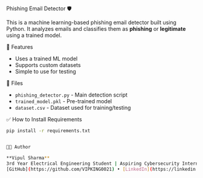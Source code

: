   Phishing Email Detector 🛡️

This is a machine learning-based phishing email detector built using Python. It analyzes emails and classifies them as **phishing** or **legitimate** using a trained model.

📁 Features
- Uses a trained ML model
- Supports custom datasets
- Simple to use for testing

📂 Files
- `phishing_detector.py` - Main detection script
- `trained_model.pkl` - Pre-trained model
- `dataset.csv` - Dataset used for training/testing

✅ How to Install Requirements

```bash
pip install -r requirements.txt


👨‍💻 Author

**Vipul Sharma**  
3rd Year Electrical Engineering Student | Aspiring Cybersecurity Intern  
[GitHub](https://github.com/VIPKING0021) • [LinkedIn](https://linkedin.com/vipulsha)
